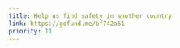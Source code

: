 ```yaml
---
title: Help us find safety in another country 
link: https://gofund.me/bf742a61
priority: 11
---
```


